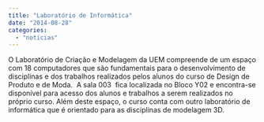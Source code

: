 ```yaml
---
title: "Laboratório de Informática"
date: "2014-08-28"
categories: 
  - "noticias"
---
```


O Laboratório de Criação e Modelagem da UEM compreende de um espaço com 18 computadores que são fundamentais para o desenvolvimento de disciplinas e dos trabalhos realizados pelos alunos do curso de Design de Produto e de Moda.  A sala 003  fica localizada no Bloco Y02 e encontra-se disponível para acesso dos alunos e trabalhos a serem realizados no próprio curso. Além deste espaço, o curso conta com outro laboratório de informática que é orientado para as disciplinas de modelagem 3D.
